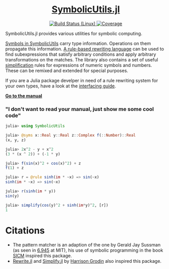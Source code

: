<h1 align="center"><a href="https://juliasymbolics.github.io/SymbolicUtils.jl/">SymbolicUtils.jl</a></h1>

<p align="center">
  <a href="https://travis-ci.com/github/JuliaSymbolics/SymbolicUtils.jl">
    <img src="https://travis-ci.org/JuliaSymbolics/SymbolicUtils.jl.svg?branch=master"
         alt="Build Status (Linux)">
  </a>
  </a>
  <a href="https://coveralls.io/github/JuliaSymbolics/SymbolicUtils.jl?branch=master">
    <img src="https://coveralls.io/repos/github/JuliaSymbolics/SymbolicUtils.jl/badge.svg?branch=master"
         alt="Coverage">
  </a>
</p>

SymbolicUtils.jl provides various utilities for symbolic computing.

[Symbols in SymbolicUtils](https://juliasymbolics.github.io/SymbolicUtils.jl/#creating_symbolic_expressions) carry type information. Operations on them propagate this information. [A rule-based rewriting language](https://juliasymbolics.github.io/SymbolicUtils.jl/#rule-based_rewriting) can be used to find subexpressions that satisfy arbitrary conditions and apply arbitrary transformations on the matches. The library also contains a set of useful [simplification](https://juliasymbolics.github.io/SymbolicUtils.jl/#simplification) rules for expressions of numeric symbols and numbers. These can be remixed and extended for special purposes.


If you are a Julia package develper in need of a rule rewriting system for your own types, have a look at the [interfacing guide](https://juliasymbolics.github.io/SymbolicUtils.jl/interface/).

[**Go to the manual**](https://juliasymbolics.github.io/SymbolicUtils.jl/)

### "I don't want to read your manual, just show me some cool code"
```julia
julia> using SymbolicUtils

julia> @syms x::Real y::Real z::Complex f(::Number)::Real
(x, y, z)

julia> 2x^2 - y + x^2
(3 * (x ^ 2)) + (-1 * y)

julia> f(sin(x)^2 + cos(x)^2) + z
f(1) + z

julia> r = @rule sinh(im * ~x) => sin(~x)
sinh(im * ~x) => sin(~x)

julia> r(sinh(im * y))
sin(y)

julia> simplify(cos(y)^2 + sinh(im*y)^2, [r])
1
```

# Citations

- The pattern matcher is an adaption of the one by Gerald Jay Sussman (as seen in [6.945](https://groups.csail.mit.edu/mac/users/gjs/6.945/) at MIT), his use of symbolic programming in the book [SICM](https://groups.csail.mit.edu/mac/users/gjs/6946/sicm-html/book.html) inspired this package.
- [Rewrite.jl](https://github.com/HarrisonGrodin/Rewrite.jl) and [Simplify.jl](https://github.com/HarrisonGrodin/Simplify.jl) by [Harrison Grodin](https://github.com/HarrisonGrodin) also inspired this package.
